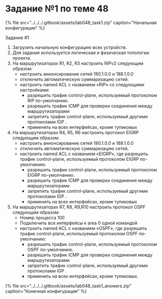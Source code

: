 # Задание №1 по теме 48

{% file src="../../../.gitbook/assets/lab048\_task1.zip" caption="Начальная конфигурация" %}

Задание \#1

1. Загрузить начальную конфигурацию всех устройств.
2. Для задания используется логическая и физическая топологии проекта.
3. На маршрутизаторах R1, R2, R3 настроить RIPv2 следующим образом:
   * настроить аннонсирование сетей 180.1.0.0 и 188.1.0.0
   * отключить автоматическую суммаризацию сетей.
   * настроить named ACL с названием «RIP» со следующими настройками:
     * разрешить трафик control-plane, используемый протоколом RIP по-умолчанию.
     * разрешить трафик ICMP для проверки соединения между маршрутизаторами
     * запретить трафик control-plane, используемый другими протоколами IGP .
     * применить на всех интерфейсах, кроме тупиковых
4. На маршрутизаторах R4, R5, R6 настроить протокол EIGRP следующим образом:
   * настроить аннонсирование сетей 180.1.0.0 и 188.1.0.0
   * отключить автоматическую суммаризацию сетей.
   * настроить named ACL с названием «EIGRP», где разрешить трафик control-plane, используемый протоколом EIGRP по-умолчанию:
     * разрешить трафик control-plane, используемый протоколом EIGRP по-умолчанию.
     * разрешить трафик ICMP для проверки соединения между маршрутизаторами
     * запретить трафик control-plane, используемый другими протоколами IGP .
     * применить на всех интерфейсах, кроме тупиковых
5. На маршрутизаторах R7, R8, R9,R10 настроить протокол OSPF следующим образом:
   * Номер процесса 100
   * Подключить все интерфейсы к area 0 одной командой
   * настроить named ACL с названием «OSPF», где разрешить трафик control-plane, используемый протоколом OSPF по-умолчанию:
     * разрешить трафик control-plane, используемый протоколом OSPF по-умолчанию.
     * разрешить трафик ICMP для проверки соединения между маршрутизаторами
     * запретить трафик control-plane, используемый другими протоколами IGP .
     * применить на всех интерфейсах, кроме тупиковых.

{% file src="../../../.gitbook/assets/lab048\_task1\_answers.zip" caption="Конечная конфигурация" %}

